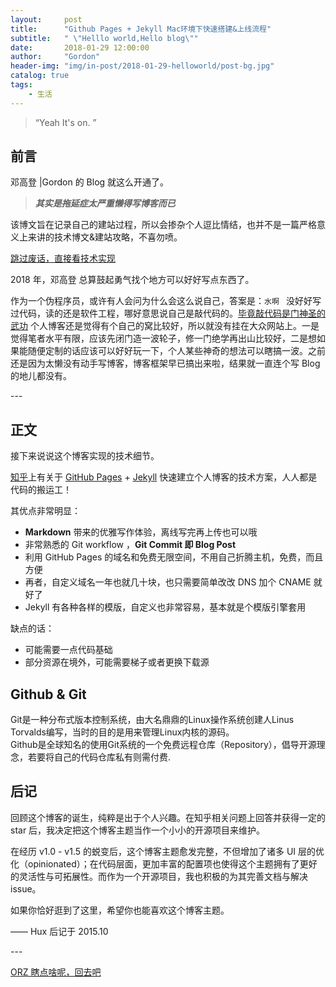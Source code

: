 ```yaml
---
layout:     post
title:      "Github Pages + Jekyll Mac环境下快速搭建&上线流程"
subtitle:   " \"Helllo world,Hello blog\""
date:       2018-01-29 12:00:00
author:     "Gordon"
header-img: "img/in-post/2018-01-29-helloworld/post-bg.jpg"
catalog: true
tags:
    - 生活
---
```


> “Yeah It's on. ”


## 前言

邓高登 |Gordon 的 Blog 就这么开通了。

> ***其实是拖延症太严重懒得写博客而已***


该博文旨在记录自己的建站过程，所以会掺杂个人逗比情结，也并不是一篇严格意义上来讲的技术博文&建站攻略，不喜勿喷。


[跳过废话，直接看技术实现 ](#build) 


2018 年，邓高登 总算鼓起勇气找个地方可以好好写点东西了。


作为一个伪程序员，或许有人会问为什么会这么说自己，答案是：`水啊 ` 没好好写过代码，读的还是软件工程，哪好意思说自己是敲代码的。[毕竟敲代码是门神圣的武功](#end) 个人博客还是觉得有个自己的窝比较好，所以就没有挂在大众网站上。一是觉得笔者水平有限，应该先闭门造一波轮子，修一门绝学再出山比较好，二是想如果能随便定制的话应该可以好好玩一下，个人某些神奇的想法可以瞎搞一波。之前还是因为太懒没有动手写博客，博客框架早已搞出来啦，结果就一直连个写 Blog 的地儿都没有。


<p id = "build"></p>
---

## 正文

接下来说说这个博客实现的技术细节。  

[知乎](https://www.zhihu.com/question/20223939)上有关于 [GitHub Pages](https://pages.github.com/) + [Jekyll](http://jekyllrb.com/) 快速建立个人博客的技术方案，人人都是代码的搬运工！

其优点非常明显：

* **Markdown** 带来的优雅写作体验，离线写完再上传也可以哦
* 非常熟悉的 Git workflow ，**Git Commit 即 Blog Post**
* 利用 GitHub Pages 的域名和免费无限空间，不用自己折腾主机，免费，而且方便
* 再者，自定义域名一年也就几十块，也只需要简单改改 DNS 加个 CNAME 就好了 
* Jekyll 有各种各样的模版，自定义也非常容易，基本就是个模版引擎套用 

缺点的话：

* 可能需要一点代码基础
* 部分资源在境外，可能需要梯子或者更换下载源


## Github & Git

Git是一种分布式版本控制系统，由大名鼎鼎的Linux操作系统创建人Linus Torvalds编写，当时的目的是用来管理Linux内核的源码。  
Github是全球知名的使用Git系统的一个免费远程仓库（Repository），倡导开源理念，若要将自己的代码仓库私有则需付费.

## 后记

回顾这个博客的诞生，纯粹是出于个人兴趣。在知乎相关问题上回答并获得一定的 star 后，我决定把这个博客主题当作一个小小的开源项目来维护。

在经历 v1.0 - v1.5 的蜕变后，这个博客主题愈发完整，不但增加了诸多 UI 层的优化（opinionated）；在代码层面，更加丰富的配置项也使得这个主题拥有了更好的灵活性与可拓展性。而作为一个开源项目，我也积极的为其完善文档与解决 issue。

如果你恰好逛到了这里，希望你也能喜欢这个博客主题。

—— Hux 后记于 2015.10


<p id = "end"></p>
---

[ORZ  瞎点啥呢，回去吧 ](#build)


